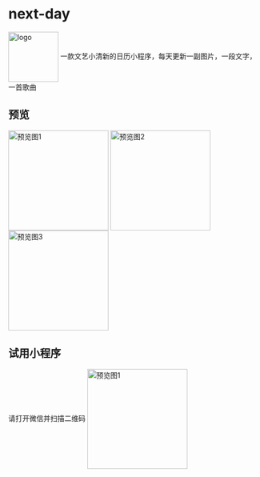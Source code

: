 # next-day

<img src="https://wheatma.github.io/next-day/img/logo.png" width="100" height="100" alt="logo" align=center />
一款文艺小清新的日历小程序，每天更新一副图片，一段文字，一首歌曲

## 预览
<img src="https://wheatma.github.io/next-day/img/1.png" width="200" alt="预览图1" align=center />
<img src="https://wheatma.github.io/next-day/img/2.png" width="200" alt="预览图2" align=center />
<img src="https://wheatma.github.io/next-day/img/3.png" width="200" alt="预览图3" align=center />

## 试用小程序

请打开微信并扫描二维码
<img src="https://wheatma.github.io/next-day/img/qrcode.jpg" width="200" alt="预览图1" align=center />
